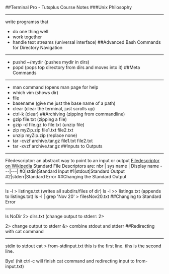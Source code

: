 ##Terminal Pro - Tutsplus Course Notes
###Unix Philosophy
___
write programss that 
+ do one thing well
+ work together
+ handle text streams (universal interface)
##Advanced Bash Commands for Directory Navigation
___
+ pushd ~/mydir (pushes mydir in dirs)
+ popd (pops top directory from dirs and moves into it)
##Meta Commands
___
+ man command (opens man page for help
+ which vim (shows dir)
+ file
+ basename (give me just the base name of a path)
+ clear (clear the terminal, just scrolls up)
+ ctrl-k (clear)
##Archiving (zipping from commandline)
+ gzip file.txt (zipping a file)
+ gzip -d file.gz to file.txt (unzip file)
+ zip myZip.zip file1.txt file2.txt
+ unzip myZip.zip (replace none)
+ tar -cvzf archive.tar.gz file1.txt file2.txt
+ tar -xvzf archive.tar.gz
##Inputs to Outputs
___
Filedescriptor: an abstract way to point to an input or output
[Filedescriptor on Wikipedia](https://en.wikipedia.org/wiki/File_descriptor)
Standard File Descriptors are:
nbr | sys name | Display name
---|---|
#0|stdin|Standard Input
#1|stdout|Standard Output
#2|stderr|Standard Error
##Changing the Standard Output
___
ls -l > listings.txt (writes all subdirs/files of dir)
ls -l >> listings.txt (appends to listings.txt)
ls -l | grep 'Nov 20' > filesNov20.txt
##Changing to Standard Error
___
ls NoDir 2> dirs.txt (change output to stderr: 2>

2> change output to stderr
&> combine stdout and stderr
##Redirecting with cat command
___
stdin to stdout
cat > from-stdinput.txt
this is the first line.
tihs is the second line.


Bye!
(hit ctrl-c will finish cat command and redirecting input  to from-input.txt)




